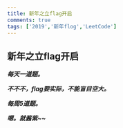 ```yaml
---
title: 新年之立flag开启
comments: true
tags: ['2019','新年flog','LeetCode']
---
```


## 新年之立flag开启

***每天一道题。***    

***不不不，flag要实际，不能盲目空大。***

***每周5道题。***

***嗯。就酱紫~~***
